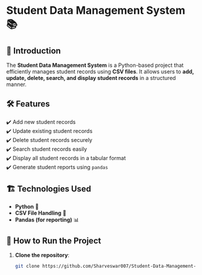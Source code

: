 # Student Data Management System 📚

## 📌 Introduction
The **Student Data Management System** is a Python-based project that efficiently manages student records using **CSV files**. It allows users to **add, update, delete, search, and display student records** in a structured manner.

## 🛠 Features
✔️ Add new student records  
✔️ Update existing student records  
✔️ Delete student records securely  
✔️ Search student records easily  
✔️ Display all student records in a tabular format  
✔️ Generate student reports using `pandas`  

## 🏗️ Technologies Used
- **Python** 🐍
- **CSV File Handling** 📂
- **Pandas (for reporting)** 📊

## 🚀 How to Run the Project
1. **Clone the repository**:
   ```bash
   git clone https://github.com/Sharveswar007/Student-Data-Management-System.git
